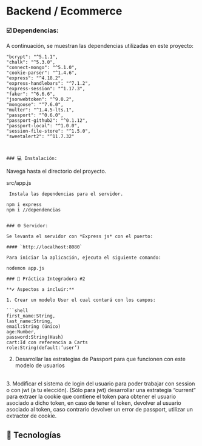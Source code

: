 # Backend / Ecommerce

### ☑️ Dependencias:

A continuación, se muestran las dependencias utilizadas en este proyecto:

    "bcrypt": "^5.1.1",
    "chalk": "^5.3.0",
    "connect-mongo": "^5.1.0",
    "cookie-parser": "^1.4.6",
    "express": "^4.18.2",
    "express-handlebars": "^7.1.2",
    "express-session": "^1.17.3",
    "faker": "^6.6.6",
    "jsonwebtoken": "^9.0.2",
    "mongoose": "^7.6.0",
    "multer": "^1.4.5-lts.1",
    "passport": "^0.6.0",
    "passport-github2": "^0.1.12",
    "passport-local": "^1.0.0",
    "session-file-store": "^1.5.0",
    "sweetalert2": "^11.7.32"
```


### 💻 Instalación:
```
 Navega hasta el directorio del proyecto.

src/app.js
```
 Instala las dependencias para el servidor.

npm i express 
npm i //dependencias


### 🌐 Servidor:

Se levanta el servidor con *Express js* con el puerto:

#### `http://localhost:8080`

Para iniciar la aplicación, ejecuta el siguiente comando:

nodemon app.js

### 📖 Práctica Integradora #2

**✔️ Aspectos a incluir:**

1. Crear un modelo User el cual contará con los campos:

```shell
first_name:String,
last_name:String,
email:String (único)
age:Number,
password:String(Hash)
cart:Id con referencia a Carts
role:String(default:’user’)
```

2. Desarrollar las estrategias de Passport para que funcionen con este modelo de usuarios
<br>
3. Modificar el sistema de login del usuario para poder trabajar con session o con jwt (a tu elección). 
(Sólo para jwt) desarrollar una estrategia “current” para extraer la cookie que contiene el token para obtener el usuario asociado a dicho token, en caso de tener el token, devolver al usuario asociado al token, caso contrario devolver un error de passport, utilizar un extractor de cookie.

## 📱 Tecnologías




